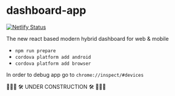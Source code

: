 # dashboard-app

[![Netlify Status](https://api.netlify.com/api/v1/badges/5dd5253a-b100-4b32-9f83-6baeb3398aeb/deploy-status)](https://app.netlify.com/sites/v4-dashboard-casanet-prod/deploys)

The new react based modern hybrid dashboard for web &amp; mobile

* `npm run prepare`
* `cordova platform add android`
* `cordova platform add browser`

In order to debug app go to `chrome://inspect/#devices`

🚧🚧🚧  🛠 UNDER CONSTRUCTION 🛠 🚧🚧🚧
